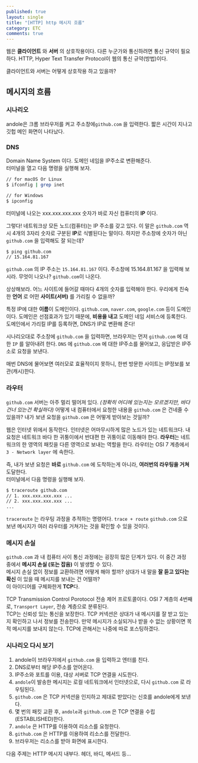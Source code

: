 ```yaml
---
published: true
layout: single
title: "[HTTP] http 메시지 흐름"
category: ETC
comments: true
---
```


웹은 **클라이언트** 와 **서버** 의 상호작용이다. 다른 누군가와 통신하려면 통신 규약이 필요하다. HTTP, Hyper Text Transfer Protocol이 웹의 통신 규약(방법)이다.

클라이언트와 서버는 어떻게 상호작용 하고 있을까?

## 메시지의 흐름

### 시나리오

andole은 크롬 브라우저를 켜고 주소창에`github.com` 을 입력한다. 짧은 시간이 지나고 깃헙 메인 화면이 나타났다.

### DNS

Domain Name System 이다. 도메인 네임을 IP주소로 변환해준다.  
터미널을 열고 다음 명령을 실행해 보자.

```bash
// for macOS Or Linux
$ ifconfig | grep inet

// for Windows
$ ipconfig
```

터미널에 나오는 xxx.xxx.xxx.xxx 숫자가 바로 자신 컴퓨터의 **IP** 이다. 

그렇다! 네트워크상 모든 노드(컴퓨터)는 IP 주소를 갖고 있다. 이 말은 `github.com` 역시 4개의 3자리 숫자로 구분된 **IP**로 식별된다는 말이다. 하지만 주소창에 숫자가 아닌 `github.com` 을 입력해도 잘 되는데?

```bash
$ ping github.com
// 15.164.81.167
```

`github.com` 의 IP 주소는 `15.164.81.167` 이다. 주소창에 15.164.81.167 을 입력해 보시라. 무엇이 나오나? `github.com`이 나온다.

상상해보라. 어느 사이트에 들어갈 때마다 4개의 숫자를 입력해야 한다. 우리에게 친숙한 **언어** 로 어떤 **사이트(서버)** 를 가리킬 수 없을까?

특정 IP에 대한 **이름**이 도메인이다. `github.com`, `naver.com`, `google.com` 등이 도메인이다. 도메인은 선점효과가 있기 때문에, **비용을 내고** 도메인 네임 서비스에 등록한다. 도메인에서 가리킬 IP를 등록하면, DNS가 IP로 변환해 준다!

시나리오대로 주소창에 `github.com` 을 입력하면, 브라우저는 먼저 `github.com` 에 대한 `IP` 를 알아내려 한다. `DNS` 에 `github.com` 에 대한 IP주소를 물어보고, 응답받은 IP주소로 요청을 보낸다.

매번 DNS에 물어보면 여러모로 효율적이지 못하니, 한번 방문한 사이트는 IP정보를 보관(캐시)한다.

### 라우터

`github.com` 서버는 아주 멀리 떨어져 있다. _(정확히 어디에 있는지는 모르겠지만, 바다 건너 있는건 확실하다)_ 어떻게 내 컴퓨터에서 요청한 내용을 `github.com` 은 건네줄 수 있을까? 내가 보낸 요청을 `github.com` 은 어떻게 받아보는 것일까?

웹은 인터넷 위에서 동작한다. 인터넷은 어마무시하게 많은 노드가 있는 네트워크다. 내 요청은 네트워크 바다 한 귀퉁이에서 반대편 한 귀퉁이로 이동해야 한다. **라우터**는 네트워크의 한 영역의 패킷을 다른 영역으로 보내는 역할을 한다. 라우터는 OSI 7 계층에서 `3 - Network layer` 에 속한다. 

즉, 내가 보낸 요청은 **바로** `github.com` 에 도착하는게 아니라, **여러번의 라우팅을 거쳐** 도달한다.  
터미널에서 다음 명령을 실행해 보자.

```bash
$ traceroute github.com
// 1. xxx.xxx.xxx.xxx ...
// 2. xxx.xxx.xxx.xxx ...
...
```

`traceroute` 는 라우팅 과정을 추적하는 명령어다. `trace + route` `github.com` 으로 보낸 메시지가 여러 라우터를 거쳐가는 것을 확인할 수 있을 것이다.



### 메시지 손실

`github.com` 과 내 컴퓨터 사이 통신 과정에는 굉장히 많은 단계가 있다. 이 중간 과정 중에서 **메시지 손실 (또는 잡음)** 이 발생할 수 있다.  
메시지 손실 없이 정보를 교환하려면 어떻게 해야 할까? 상대가 내 말을 **잘 듣고 있다는 확신** 이 있을 때 메시지를 보내는 건 어떨까?  
이 아이디어를 구체화한게 **TCP**다. 

TCP Transmission Control Porotocol 전송 제어 프로토콜이다. OSI 7 계층의 4번째로, `Transport Layer`, 전송 계층으로 분류된다.  
TCP는 신뢰성 있는 통신을 보장한다. TCP 커넥션은 상대가 내 메시지를 잘 받고 있는지 확인하고 나서 정보를 전송한다. 만약 메시지가 소실되거나 받을 수 없는 상황이면 목적 메시지를 보내지 않는다. TCP에 관해서는 나중에 따로 포스팅하겠다.



### 시나리오 다시 보기

1. andole이 브라우저에서 `github.com` 을 입력하고 엔터를 친다.
2. DNS로부터 해당 IP주소를 얻어온다.
3. IP주소와 포트를 이용, 대상 서버로 TCP 연결을 시도한다. 
4. `andole`이 발송한 메시지는 로컬 네트워크에서 인터넷으로, 다시 `github.com` 로 라우팅된다.
5. `github.com` 은 TCP 커넥션을 인지하고 제대로 받았다는 신호를 andole에게 보낸다.
6. 몇 번의 패킷 교환 후, `andole`과 `github.com` 은 TCP 연결을 수립(ESTABLISHED)한다.
7. `andole` 은 HTTP를 이용하여 리소스를 요청한다.
8. `github.com` 은 HTTP를 이용하여 리소스를 전달한다.
9. 브라우저는 리소스를 받아 화면에 표시한다.

다음 주제는 HTTP 메시지 내부다. 헤더, 바디, 메서드 등...

























